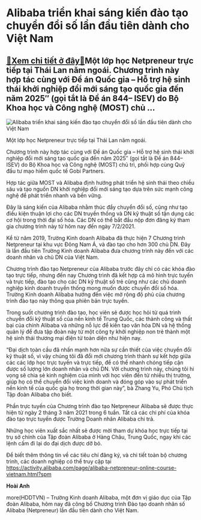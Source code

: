 Alibaba triển khai sáng kiến đào tạo chuyển đổi số lần đầu tiên dành cho Việt Nam
=================================================================================

[:gift:Xem chi tiết ở đây:gift:](https://hddtvn.com/alibaba-trien-khai-sang-kien-dao-tao-chuyen-doi-so-lan-dau-tien-danh-cho-viet-nam/)Một lớp học Netpreneur trực tiếp tại Thái Lan năm ngoái. Chương trình này hợp tác cùng với Đề án Quốc gia – Hỗ trợ hệ sinh thái khởi nghiệp đổi mới sáng tạo quốc gia đến năm 2025″ (gọi tắt là Đề án 844– ISEV) do Bộ Khoa học và Công nghệ (MOST) chủ …
---------------------------------------------------------------------------------------------------------------------------------------------------------------------------------------------------------------------------------------------------------





![Alibaba triển khai sáng kiến đào tạo chuyển đổi số lần đầu tiên dành cho Việt Nam](https://hddtvn.com/wp-content/uploads/2021/01/2558_Netpreneur_in_Thailand.jpg "Alibaba triển khai sáng kiến đào tạo chuyển đổi số lần đầu tiên dành cho Việt Nam")


Một lớp học Netpreneur trực tiếp tại Thái Lan năm ngoái.



Chương trình này hợp tác cùng với Đề án Quốc gia – Hỗ trợ hệ sinh thái khởi nghiệp đổi mới sáng tạo quốc gia đến năm 2025″ (gọi tắt là Đề án 844– ISEV) do Bộ Khoa học và Công nghệ (MOST) chủ trì, phối hợp cùng Quỹ đầu tư mạo hiểm quốc tế Gobi Partners.


Hợp tác giữa MOST và Alibaba định hướng phát triển hệ sinh thái theo chiều sâu và tạo nguồn DN khởi nghiệp đổi mới sáng tạo dựa trên sức mạnh công nghệ để phát triển nhanh và bền vững.


Đây là sáng kiến của Alibaba nhằm thúc đẩy chuyển đổi số, cũng như tạo điều kiện thuận lợi cho các DN truyền thống và DN kỹ thuật số tận dụng các cơ hội trong thời đại số hóa. Các DN có thể bắt đầu nộp đơn đăng ký tham gia chương trình này từ hôm nay đến ngày 7/2/2021.


Kể từ năm 2019, Trường Kinh doanh Alibaba đã thực hiện 7 Chương trình Netpreneur tại khu vực Đông Nam Á, và đào tạo cho hơn 300 chủ DN. Đây là lần đầu tiên Trường Kinh doanh Alibaba đưa chương trình này đến với các doanh nhân và chủ DN của Việt Nam.


Chương trình đào tạo Netpreneur của Alibaba trước đây chỉ có các khóa đào tạo trực tiếp, nhưng đến nay Chương trình đã kết hợp cả mô hình trực tuyến và trực tiếp, đào tạo cho các DN kỹ thuật số trẻ cũng như các chủ doanh nghiệp kinh doanh truyền thống mong muốn được chuyển đổi số hóa. Trường Kinh doanh Alibaba hướng đến việc mở rộng độ phủ của chương trình đào tạo này thông qua phiên bản trực tuyến.


Trong suốt chương trình đào tạo, học viên sẽ được học hỏi từ quá trình chuyển đổi kỹ thuật số của nền kinh tế Trung Quốc, các thành công và thất bại của chính Alibaba và những nỗ lực để kiến tạo văn hóa DN và hệ thống quản lý để đưa tập đoàn này từ một công ty khởi nghiệp non trẻ thành một hệ sinh thái thương mại điện tử toàn diện như hiện nay.


“Đại dịch toàn cầu đã nhấn mạnh hơn nữa sự cần thiết của việc chuyển đổi kỹ thuật số, vì vậy chúng tôi đã đổi mới chương trình thành sự kết hợp giữa các các lớp học trực tuyến và trực tiếp, để có thể nhanh chóng tiếp cận được số lượng lớn doanh nhân và chủ DN. Với chương trình này, chúng tôi hi vọng sẽ chia sẻ kinh nghiệm của mình với học viên đến từ nhiều thị trường, giúp họ có thể chuyển đổi việc kinh doanh và đóng góp vào sự phát triển nền kinh tế của quốc gia họ trong thời gian này”, bà Zhang Yu, Phó Chủ tịch Tập đoàn Alibaba cho biết.


Phần trực tuyến của Chương trình đào tạo Netpreneur Alibaba sẽ được thực hiện từ ngày 2 tháng 3 năm 2021 trong 6 tuần. Tất cả các chi phí của khóa đào tạo trực tuyến được Trường Doanh nhân Alibaba chi trả.


Những học viên xuất sắc nhất sẽ được mời tham dự khóa học trực tiếp tại trụ sở chính của Tập đoàn Alibaba ở Hàng Châu, Trung Quốc, ngay khi các lệnh cấm đi lại do đại dịch được dỡ bỏ.


Để biết thêm thông tin về các tiêu chí đăng ký, và chi tiết toàn bộ chương trình, các doanh nghiệp có thể truy cập tại https://activity.alibaba.com/page/alibaba-netpreneur-online-course-vietnam.html?spm




**Hoài Anh**



more(HDDTVN) – Trường Kinh doanh Alibaba, một đơn vị giáo dục của Tập đoàn Alibaba, hôm nay đã công bố Chương trình Đào tạo doanh nhân số Alibaba (Netpreneur) lần đầu tiên dành cho Việt Nam.

